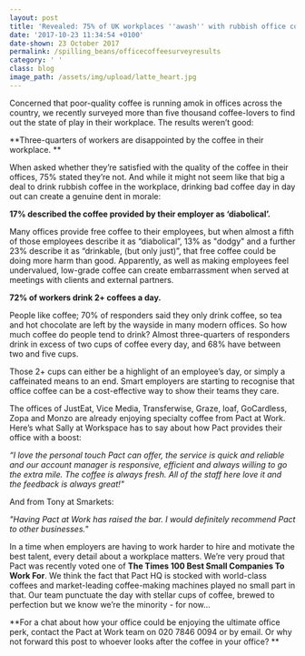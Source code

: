 ```yaml
---
layout: post
title: 'Revealed: 75% of UK workplaces ''awash'' with rubbish office coffee'
date: '2017-10-23 11:34:54 +0100'
date-shown: 23 October 2017
permalink: /spilling_beans/officecoffeesurveyresults
category: ' '
class: blog
image_path: /assets/img/upload/latte_heart.jpg
---
```

Concerned that poor-quality coffee is running amok in offices across the country, we recently surveyed more than five thousand coffee-lovers to find out the state of play in their workplace. The results weren’t good:

**Three-quarters of workers are disappointed by the coffee in their workplace. **

When asked whether they’re satisfied with the quality of the coffee in their offices, 75% stated they’re not. And while it might not seem like that big a deal to drink rubbish coffee in the workplace, drinking bad coffee day in day out can create a genuine dent in morale:

**17% described the coffee provided by their employer as ‘diabolical’.**

Many offices provide free coffee to their employees, but when almost a fifth of those employees describe it as “diabolical”, 13% as "dodgy" and a further 23% describe it as “drinkable, (but only just)”, that free coffee could be doing more harm than good. Apparently, as well as making employees feel undervalued, low-grade coffee can create embarrassment when served at meetings with clients and external partners.

**72% of workers drink 2+ coffees a day.**

People like coffee; 70% of responders said they only drink coffee, so tea and hot chocolate are left by the wayside in many modern offices. So how much coffee do people tend to drink? Almost three-quarters of responders drink in excess of two cups of coffee every day, and 68% have between two and five cups.

Those 2+ cups can either be a highlight of an employee’s day, or simply a caffeinated means to an end. Smart employers are starting to recognise that office coffee can be a cost-effective way to show their teams they care.  

The offices of JustEat, Vice Media, Transferwise, Graze, loaf, GoCardless, Zopa and Monzo are already enjoying specialty coffee from Pact at Work. Here’s what Sally at Workspace has to say about how Pact provides their office with a boost:

_“I love the personal touch Pact can offer, the service is quick and reliable and our account manager is responsive, efficient and always willing to go the extra mile. The coffee is always fresh. All of the staff here love it and the feedback is always great!"_

And from Tony at Smarkets:

_"Having Pact at Work has raised the bar. I would definitely recommend Pact to other businesses."_

In a time when employers are having to work harder to hire and motivate the best talent, every detail about a workplace matters. We’re very proud that Pact was recently voted one of **The Times 100 Best Small Companies To Work For**. We think the fact that Pact HQ is stocked with world-class coffees and market-leading coffee-making machines played no small part in that. Our team punctuate the day with stellar cups of coffee, brewed to perfection but we know we’re the minority - for now...

**For a chat about how your office could be enjoying the ultimate office perk, contact the Pact at Work team on 020 7846 0094 or by email. Or why not forward this post to whoever looks after the coffee in your office? **
